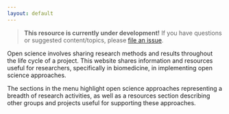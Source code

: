 ```yaml
---
layout: default
---
```


> **This resource is currently under development!**
> If you have questions or suggested content/topics,
> please [file an issue](https://github.com/chanzuckerberg/open-science/issues).

Open science involves sharing research methods and results throughout the life cycle of a project.
This website shares information and resources useful for researchers,
specifically in biomedicine,
in implementing open science approaches.

The sections in the menu highlight open science approaches representing
a breadth of research activities,
as well as a resources section describing other groups and projects useful for supporting these approaches.

